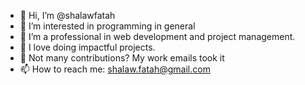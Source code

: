 - 👋 Hi, I’m @shalawfatah
- 👀 I’m interested in programming in general
- 🌱 I’m a professional in web development and project management.
- 💞️ I love doing impactful projects.
- 🧵 Not many contributions? My work emails took it 
- 📫 How to reach me: shalaw.fatah@gmail.com

<!---
shalawfatah/shalawfatah is a ✨ special ✨ repository because its `README.md` (this file) appears on your GitHub profile.
You can click the Preview link to take a look at your changes.
--->
